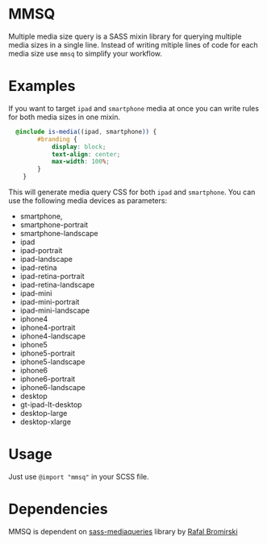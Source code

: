 # MMSQ
Multiple media size query is a SASS mixin library for querying multiple media sizes in a single line. Instead of writing mltiple lines of code for each media size use `mmsq` to simplify your workflow.

# Examples

If you want to target `ipad` and `smartphone` media at once you can write rules for both media sizes in one mixin.

```scss
  @include is-media((ipad, smartphone)) {
		#branding {
			display: block;
			text-align: center;
			max-width: 100%;
		}
	}
```

This will generate media query CSS for both `ipad` and `smartphone`. You can use the following media devices as parameters:

- smartphone,
- smartphone-portrait
- smartphone-landscape
- ipad
- ipad-portrait
- ipad-landscape
- ipad-retina
- ipad-retina-portrait
- ipad-retina-landscape
- ipad-mini
- ipad-mini-portrait
- ipad-mini-landscape
- iphone4
- iphone4-portrait
- iphone4-landscape
- iphone5
- iphone5-portrait
- iphone5-landscape
- iphone6
- iphone6-portrait
- iphone6-landscape
- desktop
- gt-ipad-lt-desktop
- desktop-large
- desktop-xlarge

# Usage

Just use `@import "mmsq"` in your SCSS file.

# Dependencies

MMSQ is dependent on [sass-mediaqueries](https://github.com/paranoida/sass-mediaqueries) library by [Rafal Bromirski](https://github.com/paranoida)